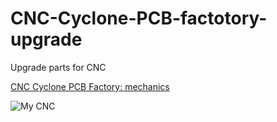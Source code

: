 # CNC-Cyclone-PCB-factotory-upgrade

Upgrade parts for CNC

[CNC Cyclone PCB Factory: mechanics](https://www.mischianti.org/2019/04/03/cnc-cyclone-pcb-factory-mechanics-part-1/)

![My CNC](https://www.mischianti.org/wp-content/uploads/2020/06/Cyclone-PCB-Factory-3D-printed-mechanics.jpg)
